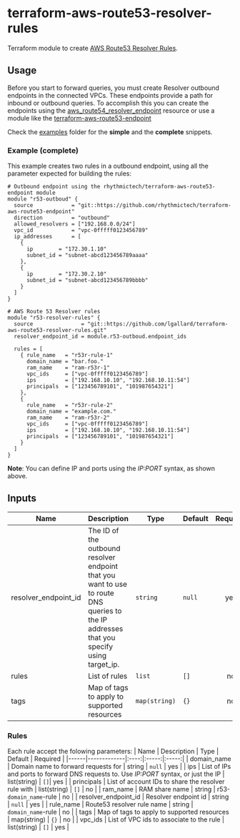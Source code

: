 ﻿# terraform-aws-route53-resolver-rules

Terraform module to create [AWS Route53 Resolver Rules](https://docs.aws.amazon.com/Route53/latest/DeveloperGuide/resolver.html/).

## Usage

Before you start to forward queries, you must create  Resolver outbound endpoints in the connected VPCs. These endpoints provide a path for inbound or outbound queries. To accomplish this you can create the endpoints using the [aws_route54_resolver_endpoint](https://www.terraform.io/docs/providers/aws/r/route53_resolver_endpoint.html) resource or use a module like the [terraform-aws-route53-endpoint](https://github.com/rhythmictech/terraform-aws-route53-endpoint)

Check the [examples](examples/) folder for the **simple** and the **complete** snippets.

### Example (complete)

This example creates two rules in a outbound endpoint, using all the parameter expected for building the rules:

```
# Outbound endpoint using the rhythmictech/terraform-aws-route53-endpoint module
module "r53-outboud" {
  source            = "git::https://github.com/rhythmictech/terraform-aws-route53-endpoint"
  direction         = "outbound"
  allowed_resolvers = ["192.168.0.0/24"]
  vpc_id            = "vpc-0fffff0123456789"
  ip_addresses      = [
    {
      ip        = "172.30.1.10"
      subnet_id = "subnet-abcd123456789aaaa"
    },
    {
      ip        = "172.30.2.10"
      subnet_id = "subnet-abcd123456789bbbb"
    }
  ]
}

# AWS Route 53 Resolver rules
module "r53-resolver-rules" {
  source               = "git::https://github.com/lgallard/terraform-aws-route53-resolver-rules.git"
  resolver_endpoint_id = module.r53-outboud.endpoint_ids

  rules = [
    { rule_name   = "r53r-rule-1"
      domain_name = "bar.foo."
      ram_name    = "ram-r53r-1"
      vpc_ids     = ["vpc-0fffff0123456789"]
      ips         = ["192.168.10.10", "192.168.10.11:54"]
      principals  = ["123456789101", "101987654321"]
    },
    {
      rule_name   = "r53r-rule-2"
      domain_name = "example.com."
      ram_name    = "ram-r53r-2"
      vpc_ids     = ["vpc-0fffff0123456789"]
      ips         = ["192.168.10.10", "192.168.10.11:54"]
      principals  = ["123456789101", "101987654321"]
    }
  ]
}

```

**Note**: You can define IP and ports using the *IP:PORT* syntax, as shown above.

## Inputs

| Name | Description | Type | Default | Required |
|------|-------------|------|---------|:--------:|
| resolver\_endpoint\_id | The ID of the outbound resolver endpoint that you want to use to route DNS queries to the IP addresses that you specify using target\_ip. | `string` | `null` | yes |
| rules | List of rules | `list` | `[]` | no |
| tags | Map of tags to apply to supported resources | `map(string)` | `{}` | no |

### Rules
Each rule accept the folowing parameters:
| Name | Description | Type | Default | Required |
|------|-------------|:----:|:-----:|:-----:|
| domain\_name | Domain name to forward requests for | string | `null` | yes |
| ips | List of IPs and ports to forward DNS requests to. Use *IP:PORT* syntax, or just the IP | list(string) | `[]`| yes |
| principals | List of account IDs to share the resolver rule with | list(string) | `[]` | no |
| ram\_name | RAM share name | string | r53-`domain_name`-rule | no |
| resolver\_endpoint\_id | Resolver endpoint id | string | `null` | yes |
| rule\_name | Route53 resolver rule name | string | `domain_name`-rule | no |
| tags | Map of tags to apply to supported resources | map(string) | `{}` | no |
| vpc\_ids | List of VPC ids to associate to the rule | list(string) | `[]` | yes |
